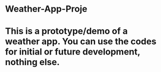 # Weather-App-Proje
# This is a prototype/demo of a weather app. You can use the codes for initial or future development, nothing else.
